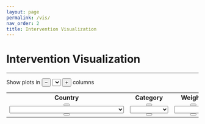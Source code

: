 ```yaml
---
layout: page
permalink: /vis/
nav_order: 2
title: Intervention Visualization
---
```


# Intervention Visualization #
---

Show plots in 
<button id="colPrev" onclick="getPrev(this)" class="button">&minus;</button>
<select id="col" onchange="changePlot()" class="dropdown"></select>
<button id="colNext" onclick="getNext(this)" class="button">+</button> 
columns

<table BORDER="0">
<tr>
<td align="center" onclick="selectNode(this)" id="couAll" class="off"><b>Country</b></td>
<td align="center" onclick="selectNode(this)" id="catAll" class="on"><b>Category</b></td>
<td align="center" onclick="selectNode(this)" id="weiAll" class="on"><b>Weights</b></td>
<td align="center" onclick="selectNode(this)" id="vizAll" class="on"><b>Visualization</b></td>
</tr>
<tr>
<td class="select" align="center">
<button id="couPrev" onclick="getPrev(this)" class="button"><i class="arrow left"></i></button>
<select id="cou" onchange="changePlot()" style="width:300px;"></select>
<button id="couNext" onclick="getNext(this)" class="button"><i class="arrow right"></i></button>
</td>
<td class="select" align="center">
<button id="catPrev" onclick="getPrev(this)" class="button"><i class="arrow left"></i></button>
<select id="cat" onchange="changePlot()" style="width:100px;"></select>
<button id="catNext" onclick="getNext(this)" class="button"><i class="arrow right"></i></button>
</td>
<td class="select" align="center">
<button id="weiPrev" onclick="getPrev(this)" class="button"><i class="arrow left"></i></button>
<select id="wei" onchange="changePlot()" style="width:100px;"></select>
<button id="weiNext" onclick="getNext(this)" class="button"><i class="arrow right"></i></button>
</td>
<td class="select" align="center">
<button id="vizPrev" onclick="getPrev(this)" class="button"><i class="arrow left"></i></button>
<select id="viz" onchange="changePlot()" style="width:200px;"></select>
<button id="vizNext" onclick="getNext(this)" class="button"><i class="arrow right"></i></button>
</td>
</tr>
</table>

<!-- <textarea id="test" rows="50" cols="100"></textarea> -->
<div id="images"></div>

<script src="{{ '/assets/js/data.js' | relative_url }}"></script>
<script src="{{ '/assets/js/common.js' | relative_url }}"></script>
<script src="{{ '/assets/js/custom.js' | relative_url }}"></script>
